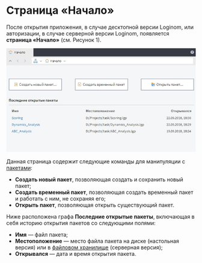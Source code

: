 # Страница «Начало»

После открытия приложения, в случае десктопной версии Loginom, или авторизации, в случае серверной версии Loginom, появляется **страница «Начало»** (см. Рисунок 1).

![Страница «Начало»](./home-page.png)

Данная страница содержит следующие команды для манипуляции с [пакетами](../quick-start/package.md):
* **Создать новый пакет**, позволяющая создать и сохранить новый пакет;
* **Создать временный пакет**, позволяющая создать временный пакет и работать с ним, не сохраняя его;
* **Открыть пакет**, позволяющая открыть существующий пакет.

Ниже расположена графа **Последние открытые пакеты**, включающая в себя историю открытия пакетов со следующими полями:
* **Имя** — файл пакета;
* **Местоположение** — место файла пакета на диске (настольная версия) или в [файловом хранилище](../location_user_files.md) (серверная версия);
* **Открывался** — дата и время открытия пакета.
